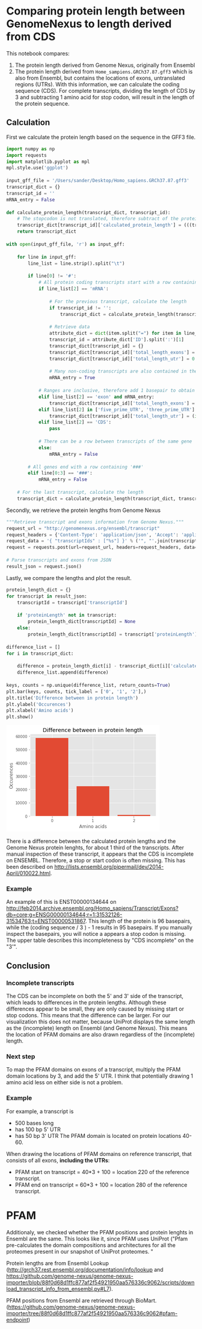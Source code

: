 
# Comparing protein length between GenomeNexus to length derived from CDS
This notebook compares:
  1. The protein length derived from Genome Nexus, originally from Ensembl
  2. The protein length derived from `Home_sampiens.GRCh37.87.gff3` which is also from Ensembl, but contains the locations of exons, untranslated regions (UTRs). With this information, we can calculate the coding sequence (CDS). For complete transcripts, dividing the length of CDS by 3 and subtracting 1 amino acid for stop codon, will result in the length of the protein sequence. 

## Calculation
First we calculate the protein length based on the sequence in the GFF3 file.


```python
import numpy as np
import requests
import matplotlib.pyplot as mpl
mpl.style.use('ggplot')

input_gff_file = '/Users/sander/Desktop/Homo_sapiens.GRCh37.87.gff3'
transcript_dict = {}
transcript_id = ''
mRNA_entry = False

def calculate_protein_length(transcript_dict, transcript_id):
    # The stopcodon is not translated, therefore subtract of the protein length.
    transcript_dict[transcript_id]['calculated_protein_length'] = (((transcript_dict[transcript_id]['total_length_exons'] - transcript_dict[transcript_id]['total_length_utr']) / 3 ) - 1)
    return transcript_dict

with open(input_gff_file, 'r') as input_gff:
    
    for line in input_gff:
        line_list = line.strip().split("\t")

        if line[0] != '#':
            # All protein coding transcripts start with a row containing 'mRNA'
            if line_list[2] == 'mRNA':

                # For the previous transcript, calculate the length
                if transcript_id != '':
                    transcript_dict = calculate_protein_length(transcript_dict, transcript_id)

                # Retrieve data
                attribute_dict = dict(item.split("=") for item in line_list[8].split(";"))
                transcript_id = attribute_dict['ID'].split(':')[1]
                transcript_dict[transcript_id] = {}
                transcript_dict[transcript_id]['total_length_exons'] = 0
                transcript_dict[transcript_id]['total_length_utr'] = 0

                # Many non-coding transcripts are also contained in the file, therefore only check exons and UTRs when it's mRNA
                mRNA_entry = True

            # Ranges are inclusive, therefore add 1 basepair to obtain the correct number of bases per region
            elif line_list[2] == 'exon' and mRNA_entry:
                transcript_dict[transcript_id]['total_length_exons'] = (int(line_list[4]) - int(line_list[3]) + 1) + transcript_dict[transcript_id]['total_length_exons']
            elif line_list[2] in ['five_prime_UTR', 'three_prime_UTR'] and mRNA_entry:
                transcript_dict[transcript_id]['total_length_utr'] = (int(line_list[4]) - int(line_list[3]) + 1) + transcript_dict[transcript_id]['total_length_utr']
            elif line_list[2] == 'CDS':
                pass
            
            # There can be a row between transcripts of the same gene
            else:
                mRNA_entry = False
                
        # All genes end with a row containing '###'
        elif line[0:3] == '###':
            mRNA_entry = False
                                
    # For the last transcript, calculate the length
    transcript_dict = calculate_protein_length(transcript_dict, transcript_id)            
```

Secondly, we retrieve the protein lengths from Genome Nexus


```python
"""Retrieve transcript and exons information from Genome Nexus."""
request_url = "http://genomenexus.org/ensembl/transcript"
request_headers = {'Content-Type': 'application/json', 'Accept': 'application/json'}
request_data = '{ "transcriptIds" : ["%s"] }' % ('", "'.join(transcript_dict.keys()))
request = requests.post(url=request_url, headers=request_headers, data=request_data)

# Parse transcripts and exons from JSON
result_json = request.json()

```

Lastly, we compare the lengths and plot the result.


```python
protein_length_dict = {}
for transcript in result_json:
    transcriptId = transcript['transcriptId']

    if 'proteinLength' not in transcript:
        protein_length_dict[transcriptId] = None
    else:
        protein_length_dict[transcriptId] = transcript['proteinLength']

difference_list = []
for i in transcript_dict:

    difference = protein_length_dict[i] - transcript_dict[i]['calculated_protein_length']
    difference_list.append(difference)

keys, counts = np.unique(difference_list, return_counts=True)
plt.bar(keys, counts, tick_label = ['0', '1', '2'],)
plt.title('Difference between in protein length')
plt.ylabel('Occurences')
plt.xlabel('Amino acids')
plt.show()
```


![png](output_5_0.png)


There is a difference between the calculated protein lengths and the Genome Nexus protein lenghts, for about 1 third of the transcripts. After manual inspection of these transcript, it appears that the CDS is incomplete on ENSEMBL. Therefore, a stop or start codon is often missing. This has been described on http://lists.ensembl.org/pipermail/dev/2014-April/010022.html. 

### Example
An example of this is ENST00000134644 on http://feb2014.archive.ensembl.org/Homo_sapiens/Transcript/Exons?db=core;g=ENSG00000134644;r=1:31532126-31534763;t=ENST00000531867. This length of the protein is 96 basepairs, while the (coding sequence / 3 ) - 1 results in 95 basepairs. If you manually inspect the basepairs, you will notice a appears a stop codon is missing. The upper table describes this incompleteness by "CDS incomplete" on the "3'". 

## Conclusion

### Incomplete transcripts
The CDS can be incomplete on both the 5' and 3' side of the transcript, which leads to differences in the protein lengths. Although these differences appear to be small, they are only caused by missing start or stop codons. This means that the difference can be larger. For our visualization this does not matter, because UniProt displays the same length as the (incomplete) length on Ensembl (and Genome Nexus). This means the location of PFAM domains are also drawn regardless of the (incomplete) length.

### Next step
To map the PFAM domains on exons of a transcript, multiply the PFAM domain locations by 3, and add the 5' UTR. I think that potentially drawing 1 amino acid less on either side is not a problem.

### Example
For example, a transcript is 
  - 500 bases long
  - has 100 bp 5' UTR
  - has 50 bp 3' UTR
The PFAM domain is located on protein locations 40-60. 

When drawing the locations of PFAM domains on reference transcript, that consists of all exons, <b>including the UTRs</b>:
- PFAM start on transcript = 40\*3 + 100 = location 220 of the reference transcript.
- PFAM end on transcript = 60\*3 + 100 = location 280 of the reference transcript.

# PFAM
Additionaly, we checked whether the PFAM positions and protein lenghts in Ensembl are the same. This looks like it, since PFAM uses UniProt ("Pfam pre-calculates the domain compositions and architectures for all the proteomes present in our snapshot of UniProt proteomes. "

Protein lengths are from Ensembl Lookup (http://grch37.rest.ensembl.org/documentation/info/lookup and https://github.com/genome-nexus/genome-nexus-importer/blob/88f0d68d1ffc877af2f54921950aa576336c9062/scripts/download_transcript_info_from_ensembl.py#L7).

PFAM positions from Ensembl are retrieved through BioMart. (https://github.com/genome-nexus/genome-nexus-importer/tree/88f0d68d1ffc877af2f54921950aa576336c9062#pfam-endpoint)
